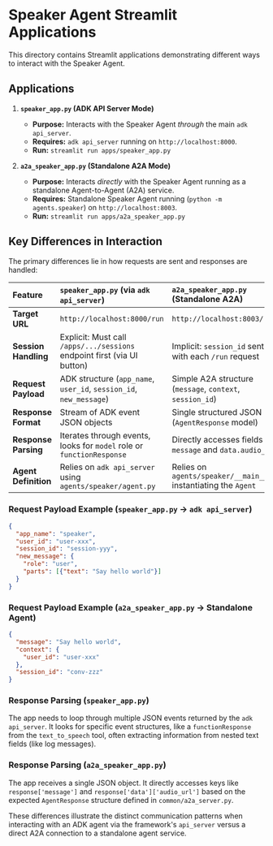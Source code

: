 # Speaker Agent Streamlit Applications

This directory contains Streamlit applications demonstrating different ways to interact with the Speaker Agent.

## Applications

1.  **`speaker_app.py` (ADK API Server Mode)**
    - **Purpose:** Interacts with the Speaker Agent *through* the main `adk api_server`.
    - **Requires:** `adk api_server` running on `http://localhost:8000`.
    - **Run:** `streamlit run apps/speaker_app.py`

2.  **`a2a_speaker_app.py` (Standalone A2A Mode)**
    - **Purpose:** Interacts *directly* with the Speaker Agent running as a standalone Agent-to-Agent (A2A) service.
    - **Requires:** Standalone Speaker Agent running (`python -m agents.speaker`) on `http://localhost:8003`.
    - **Run:** `streamlit run apps/a2a_speaker_app.py`

## Key Differences in Interaction

The primary differences lie in how requests are sent and responses are handled:

| Feature              | `speaker_app.py` (via `adk api_server`)                               | `a2a_speaker_app.py` (Standalone A2A)                            |
| :------------------- | :-------------------------------------------------------------------- | :--------------------------------------------------------------- |
| **Target URL**       | `http://localhost:8000/run`                                           | `http://localhost:8003/run`                                      |
| **Session Handling** | Explicit: Must call `/apps/.../sessions` endpoint first (via UI button) | Implicit: `session_id` sent with each `/run` request             |
| **Request Payload**  | ADK structure (`app_name`, `user_id`, `session_id`, `new_message`)    | Simple A2A structure (`message`, `context`, `session_id`)        |
| **Response Format**  | Stream of ADK event JSON objects                                      | Single structured JSON (`AgentResponse` model)                   |
| **Response Parsing** | Iterates through events, looks for `model` role or `functionResponse` | Directly accesses fields like `message` and `data.audio_url`     |
| **Agent Definition** | Relies on `adk api_server` using `agents/speaker/agent.py`            | Relies on `agents/speaker/__main__.py` instantiating the `Agent` |

### Request Payload Example (`speaker_app.py` -> `adk api_server`)

```json
{
  "app_name": "speaker",
  "user_id": "user-xxx",
  "session_id": "session-yyy",
  "new_message": {
    "role": "user",
    "parts": [{"text": "Say hello world"}]
  }
}
```

### Request Payload Example (`a2a_speaker_app.py` -> Standalone Agent)

```json
{
  "message": "Say hello world",
  "context": {
    "user_id": "user-xxx"
  },
  "session_id": "conv-zzz"
}
```

### Response Parsing (`speaker_app.py`)

The app needs to loop through multiple JSON events returned by the `adk api_server`. It looks for specific event structures, like a `functionResponse` from the `text_to_speech` tool, often extracting information from nested text fields (like log messages).

### Response Parsing (`a2a_speaker_app.py`)

The app receives a single JSON object. It directly accesses keys like `response['message']` and `response['data']['audio_url']` based on the expected `AgentResponse` structure defined in `common/a2a_server.py`.

These differences illustrate the distinct communication patterns when interacting with an ADK agent via the framework's `api_server` versus a direct A2A connection to a standalone agent service. 